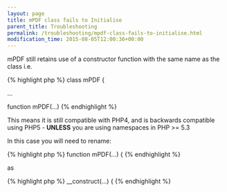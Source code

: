 ```yaml
---
layout: page
title: mPDF class fails to Initialise
parent_title: Troubleshooting
permalink: /troubleshooting/mpdf-class-fails-to-initialise.html
modification_time: 2015-08-05T12:00:36+00:00
---
```


mPDF still retains use of a constructor function with the same name as the class i.e.

{% highlight php %}
class mPDF {

...

function mPDF(...)
{% endhighlight %}

This means it is still compatible with PHP4, and is backwards compatible using PHP5 - <b>UNLESS</b> you are using namespaces in PHP &gt;= 5.3

In this case you will need to rename:

{% highlight php %}
function mPDF(...) {
{% endhighlight %}

as

{% highlight php %}
__construct(...) {
{% endhighlight %}

